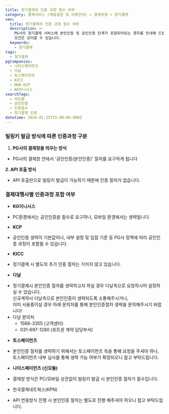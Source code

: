 ```yaml
---
title: 정기결제의 인증 과정 필수 여부
category: 결제서비스 (채널설정 및 이용안내) > 결제유형 > 정기결제
seo:
  title: 정기결제의 인증 과정 필수 여부
  description: >-
    PG사의 정기결제 서비스에 본인인증 및 공인인증 단계가 포함되어있는 경우를 안내해 드립니다. PG사 별로 본인인증을 요구하는 방법과
    조건은 상이할 수 있습니다.
  keywords:
    - 정기결제
tags:
  - 정기결제
pgCompanies:
  - 나이스페이먼츠
  - 다날
  - 토스페이먼츠
  - KICC
  - NHN KCP
  - KG이니시스
searchTags:
  - 비인증
  - 공인인증
  - 인증필수
  - 정기결제 인증
datetime: 2024-01-25T15:00:00.000Z
---
```


<Callout content="" title="정기결제는 빌링키를 발급받는 단계에서 아래 2가지로 분류됩니다." />

### **빌링키 발급 방식에 따른 인증과정 구분**

1. **PG사의 결제창을 띄우는 방식**

<Indent level="1">

- PG사의 결제창 안에서 '공인인증(본인인증)' 절차를 요구하게 됩니다

</Indent>

**2. API 호출 방식**

<Indent level="1">

- API 호출만으로 빌링키 발급이 가능하기 때문에 인증 절차가 없습니다.

</Indent>

<Callout title="정기결제 연동방식 보러가기 ↗" />

### **결제대행사별 인증과정 포함 여부**

- **KG이니시스**

<Indent level="1">

- PC환경에서는 공인인증을 필수로 요구하나, 모바일 환경에서는 생략됩니다.

</Indent>

- **KCP**

<Indent level="1">

- 공인인증 생략이 기본값이나, 내부 설정 및 입점 기준 등 PG사 정책에 따라 공인인증 과정이 포함될 수 있습니다.

</Indent>

- **KICC**

<Indent level="1">

- 정기결제 시 별도의 추가 인증 절차는 거치지 않고 있습니다.

</Indent>

- **다날**

<Indent level="1">

- 정기결제시 본인인증 절차를 생략하고자 하실 경우 다날측으로 요청하시어 설정하실 수 있습니다. \
  신규계약시 다날측으로 본인인증이 생략되도록 소통해주시거나,\
  이미 사용중이실 경우 아래 문의처를 통해 본인인증절차 생략을 문의해주시기 바랍니다!
- 다날 문의처
  - 1566-3355 (고객센터)
  - 031-697-1280 (포트원 계약 담당부서)

</Indent>

- **토스페이먼츠**

<Indent level="1">

- 본인인증 절차를 생략하기 위해서는 토스페이먼츠 측을 통해 요청을 주셔야 하나, 토스페이먼츠 내부 심사를 통해 생략 가능 여부가 확정되오니 참고 부탁드립니다.

</Indent>

- **나이스페이먼츠 (신모듈)**

<Indent level="1">

- 결제창 방식은 PC/모바일 상관없이 빌링키 발급 시 본인인증 절차가 필수입니다.

</Indent>

- 한국결제네트웍스(KPN)

<Indent level="1">

- API 연동방식 진행 시  본인인증 절차는 별도로 진행 해주셔야 하오니 참고 부탁드립니다.

</Indent>
